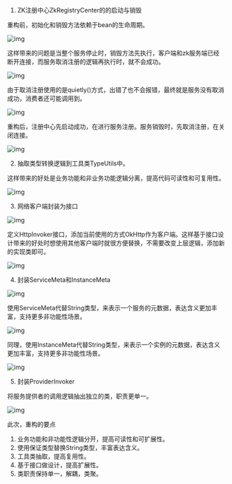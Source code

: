 1. ZK注册中心ZkRegistryCenter的的启动与销毁

重构前，初始化和销毁方法依赖于bean的生命周期。

![img](https://qxjtjpi1tsf.feishu.cn/space/api/box/stream/download/asynccode/?code=Y2I5N2MwNmZlOGJkYjhhM2YyMzY2M2Q1YmJmNTM2MTRfcmVTMUc4ZEs5SFNTUFVzM3h4eFJNQUxLYnpBYVZRR0hfVG9rZW46SHJUY2JYSFYzbzYzTHN4aGFVZGM4djlYblNjXzE3MTExMDg2MzQ6MTcxMTExMjIzNF9WNA)

这样带来的问题是当整个服务停止时，销毁方法先执行，客户端和zk服务端已经断开连接，而服务取消注册的逻辑再执行时，就不会成功。

![img](https://qxjtjpi1tsf.feishu.cn/space/api/box/stream/download/asynccode/?code=OGI0MWQ5MTUwMjYxMWE4ZjAzMzM3YTU1MjdmYWQ3MGZfYmpicktlTG5OZFkxa1NYemlvNDJpYWFBclhEQVNEUEVfVG9rZW46UHpKUWJlYUF5bzkxOXd4d01PUGMyN2I5bnNkXzE3MTExMDg2MzQ6MTcxMTExMjIzNF9WNA)

由于取消注册使用的是quietly()方式，出错了也不会报错，最终就是服务没有取消成功，消费者还可能调用到。

![img](https://qxjtjpi1tsf.feishu.cn/space/api/box/stream/download/asynccode/?code=ODM2MGZlNzVhY2YxYTFiMzc5MzYzMjljMWRhYjQ3NzNfMEdBSHU3aVVXY0YxNHVkYkdCSkJmUUJHYlVZeURVRzdfVG9rZW46RXJOWmJuY1Mzb1gzb1d4SjdidmNacGlublFnXzE3MTExMDg2MzQ6MTcxMTExMjIzNF9WNA)

重构后，注册中心先启动成功，在进行服务注册。服务销毁时，先取消注册，在关闭连接。

![img](https://qxjtjpi1tsf.feishu.cn/space/api/box/stream/download/asynccode/?code=MTZjZjFjNzk2NDYyNjljMGYzN2I0YjlkNWJiNTk4MTdfaTR5Z2F6RlJXQnh6NElGME16UmJyblBiUTA4VzdoSnRfVG9rZW46SFVXQmIxZEp2b3NsSGp4am9Gb2NSMWVUbnFkXzE3MTExMDg2MzQ6MTcxMTExMjIzNF9WNA)

2. 抽取类型转换逻辑到工具类TypeUtils中。

这样带来的好处是业务功能和非业务功能逻辑分离，提高代码可读性和可复用性。

![img](https://qxjtjpi1tsf.feishu.cn/space/api/box/stream/download/asynccode/?code=NTE5NDVjMjE1ODM2NDEzZTc4NWVkYWI3NjAwNmYwOTdfTEtKWGZaZjhnWGo4cXBXZ3ZSbTMyTWxSZU90YlBybk9fVG9rZW46QzhPUmJWNkZSb3BLcEl4R1l3RGNVdmNQbkVPXzE3MTExMDg2MzQ6MTcxMTExMjIzNF9WNA)

3. 网络客户端封装为接口

![img](https://qxjtjpi1tsf.feishu.cn/space/api/box/stream/download/asynccode/?code=NTBjYWFkYThjZDI4NTYzNjc5NTQwMzM0ZTkwMjcyMWRfalAxTlV2ZkRHY3JsNUdDRjFpSGp5cDdJd3BQMGZRaURfVG9rZW46SG9wd2JkUDA1b0FmdUR4NU9RaGNTT2lLbkdiXzE3MTExMDg2MzQ6MTcxMTExMjIzNF9WNA)

定义HttpInvoker接口，添加当前使用的方式OkHttp作为客户端。这样基于接口设计带来的好处时想使用其他客户端时就很方便替换，不需要改变上层逻辑，添加新的实现类即可。

![img](https://qxjtjpi1tsf.feishu.cn/space/api/box/stream/download/asynccode/?code=NGJjNzZlODQ1ZmRkMDhkYmU5Mzg5MzFlYTQ3MGExNTdfOXZuU3JxZU9SMjY0cWxxOW85RzZZelNPOEs0QUtDQ0tfVG9rZW46VmFYSmJCVFBHb1Q2Z2x4eGJ1emNneFBQbm5kXzE3MTExMDg2MzQ6MTcxMTExMjIzNF9WNA)

4. 封装ServiceMeta和InstanceMeta

![img](https://qxjtjpi1tsf.feishu.cn/space/api/box/stream/download/asynccode/?code=YzgzOWIwYjljOWI3M2Q3Zjc4NmRkMDRlNTFkYzIwYzhfNUYyckI5djBWdFhLY21SVExMdUxyRjA3YWxDMXZBU1VfVG9rZW46Q3o1dGIzVDBDb1BLbUV4c213ZGNENXg2bmJkXzE3MTExMDg2MzQ6MTcxMTExMjIzNF9WNA)

使用ServiceMeta代替String类型，来表示一个服务的元数据，表达含义更加丰富，支持更多非功能性场景。

![img](https://qxjtjpi1tsf.feishu.cn/space/api/box/stream/download/asynccode/?code=MjI2NDhhMTgwOTZhYTIyZDBlNmQxZDA3OTdhNjRkZTJfVFRWOTc5WmZEanNkMHdoek1TOEs4U25kN0lhM1N1TmxfVG9rZW46TVN1YWIyNDkybzVla3F4bElwOWNYNWE5bktmXzE3MTExMDg2MzQ6MTcxMTExMjIzNF9WNA)

同理，使用InstanceMeta代替String类型，来表示一个实例的元数据，表达含义更加丰富，支持更多非功能性场景。

![img](https://qxjtjpi1tsf.feishu.cn/space/api/box/stream/download/asynccode/?code=MDZiNTAzNGY0MjczMWNlMmU2MzUwOTI3ZmIxYTFmOTdfemQ5eVJjZHJHbVYzMEV3dEMwYkE1aXdrM1hDWkpFVmxfVG9rZW46TXRVc2J2OUdnb04zbnJ4QjRjdGN3ZGRDbmdiXzE3MTExMDg2MzQ6MTcxMTExMjIzNF9WNA)

5. 封装ProviderInvoker

将服务提供者的调用逻辑抽出独立的类，职责更单一。

![img](https://qxjtjpi1tsf.feishu.cn/space/api/box/stream/download/asynccode/?code=Y2QwY2EwOGY2MzVkM2Q1NDg4Y2RhMDYyNDYyY2Q3MDlfZ3FSZk5QQzAzSEkyT0duQzVHcmxoVE1PSmV3SzNCTG9fVG9rZW46S3h4TWJtRkxJbzVWTFd4eFhaSGM4ZGtabnpiXzE3MTExMDg2MzQ6MTcxMTExMjIzNF9WNA)

此次，重构的要点

1. 业务功能和非功能性逻辑分开，提高可读性和可扩展性。
2. 使用保证类型替换String类型，丰富表达含义。
3. 工具类抽取，提高复用性。
4. 基于接口做设计，提高扩展性。
5. 类职责保持单一，解耦，类聚。